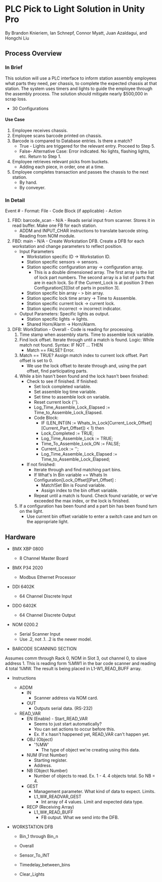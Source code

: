# PLC Pick to Light Solution in Unity Pro
By Brandon Knieriem, Ian Schnepf, Connor Myatt, Juan Azaldagui, and Hongchi Liu

## Process Overview

### In Brief
This solution will use a PLC interface to inform station assembly employees what parts they need, per chassis, to complete the expected chassis at that station. The system uses timers and lights to guide the employee through the assembly process. The solution should mitigate nearly $500,000 in scrap loss.

- 30 Configurations

#### Use Case
1.	Employee receives chassis.
2.	Employee scans barcode printed on chassis.
3.	Barcode is compared to Database entries. Is there a match?
    - True - Lights are triggered for the relevant entry. Proceed to Step 5.
    - False- Alternative Case: Error indicated. No lights, flashing lights, etc. Return to Step 1.
5. Employee retrieves relevant picks from buckets.
    - Adding each piece, in order, one at a time.
6. Employee completes transaction and passes the chassis to the next station.
    - By hand.
    - By conveyer.

### In Detail

Event # - Format: File - Code Block (if applicable) - Action

1. FBD: barcode_scan - N/A - Reads serial input from scanner. Stores it in read buffer. Make one FB for each station.
	- ADDM and INPUT_CHAR instructions to translate barcode string. Reading from NOM module.
2. FBD: main - N/A - Create Workstation DFB. Create a DFB for each workstation and change parameters to reflect position.
	- Input Parameters
		- Workstation specific ID -> Workstation ID.
		- Station specific sensors -> sensors.
		- Station specific configuration array -> configuration array.
			- This is a double dimensioned array. The first array is the list of lock part numbers. The second array is a list of parts that are in each lock. So if the Current_Lock is at position 3 then Configuration[3][list of parts in position 3].
		- Station specific bin array - > bin array.
		- Station specific lock time arrary -> Time to Asssemble.
		- Station specific current lock -> current lock.
		- Station specific incorrect -> incorrect indicator.
	- Output Parameters: Specific lights as output.
		- Station specific lights -> lights.
		- Shared Horn/Alarm -> Horn/Alarm.
3. DFB: WorkStation - Overall - Code is reading for processing.
	1. Time stamp when assembly starts. Time to assemble lock variable.
	2. Find lock offset. Iterate through until a match is found. Logic: While match not found. Syntax: IF NOT ... THEN
		- Match == FALSE? Error.
	3. Match == TRUE? Assign match index to current lock offset. Part offset is set to 0.
		- We use the lock offset to iterate through and, using the part offset, find participating parts.
	4. While a bin hasn't been found and the lock hasn't been finished:
		- Check to see if finished. If finished:
			- Set lock completed variable.
			- Set assemble log time variable.
			- Set time to assemble lock on variable.
			- Reset current lock ('').
			- Log_Time_Assemble_Lock_Elapsed := Time_to_Assemble_Lock_Elapsed.
			- Code Block:
				- IF (LEN_INT(IN := Whats_In_Lock[Current_Lock_Offset][Current_Part_Offset]) < 1) then
				- Lock_Completed := TRUE;
				- Log_Time_Assemble_Lock := TRUE;
				- Time_To_Assemble_Lock_ON := FALSE;
				- Current_Lock := '';
				- Log_Time_Assemble_Lock_Elapsed := Time_to_Assemble_Lock_Elapsed;
		- If not finished:
			- Iterate through and find matching part bins.
			- If What's In Bin variable == Whats In Configuration[Lock_Offset][Part_Offset] :
				- Match!Set Bin is Found variable.
				- Assign index to the bin offset variable.
			- Repeat until a match is found. Check found variable, or we've exceeded the max index, or the lock is finished.
	5. If a configuration has been found and a part bin has been found turn on the light.
		- Use current bin offset variable to enter a switch case and turn on the appropriate light.

## Hardware
- BMX XBP 0800
	- 8 Channel Master Board
- BMX P34 2020
	- Modbus Ethernet Processor
- DDI 6402K
	- 64 Channel Discrete Input
- DDO 6402K
	- 64 Channel Discrete Output
- NOM 0200.2
	- Serial Scanner Input
	- Use .2, not .1. .2 is the newer model.

- BARCODE SCANNING SECTION

Assumes comm through Rack 0, NOM in Slot 3, out channel 0, to slave address 1.
This is reading form %MW1 in the bar code scanner and reading 4 total %MW. The result is being placed
in L1-W1_READ_BUFF array.

- Instructions
	- ADDM
		- IN
			- Scanner address via NOM card.
		- OUT
			- Outputs serial data. (RS-232)
	- READ_VAR
		- EN (Enable) - Start_READ_VAR
			- Seems to just start automatically?
			- You can set actions to occur before this.
			- Ex. If x hasn't happened yet, READ_VAR can't happen yet.
		- OBJ (Object)
			- '%MW'
				- The type of object we're creating using this data.
		- NUM (First Number)
			- Starting register.
			- Address.
		- NB (Object Number)
			- Number of objects to read.
			Ex. 1 - 4. 4 objects total. So NB = 4.
		- GEST
			- Management parameter. What kind of data to expect. Limits.
			- L1_W#_READVAR_GEST
				- Int array of 4 values. Limit and expected data type.
		- RECP (Receiving Array)
			- L1_W#_READ_BUFF
				- FB output. What we send into the DFB.

- WORKSTATION DFB

	- Bin_1 through Bin_n

	- Overall
	- Sensor_To_INT
	- Timedelay_between_bins
	- Clear_Lights
